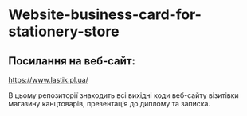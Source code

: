 # Website-business-card-for-stationery-store
## Посилання на веб-сайт:
https://www.lastik.pl.ua/

В цьому репозиторії знаходить всі вихідні коди веб-сайту візитівки магазину канцтоварів, презентація до диплому та записка.
